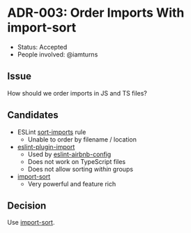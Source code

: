 # ADR-003: Order Imports With import-sort

- Status: Accepted
- People involved: @iamturns

## Issue

How should we order imports in JS and TS files?

## Candidates

- ESLint [sort-imports](https://eslint.org/docs/rules/sort-imports) rule
  - Unable to order by filename / location
- [eslint-plugin-import](https://github.com/benmosher/eslint-plugin-import/blob/master/docs/rules/order.md)
  - Used by [eslint-airbnb-config](https://www.npmjs.com/package/eslint-config-airbnb)
  - Does not work on TypeScript files
  - Does not allow sorting _within_ groups
- [import-sort](https://github.com/renke/import-sort)
  - Very powerful and feature rich

## Decision

Use [import-sort](https://github.com/renke/import-sort).

